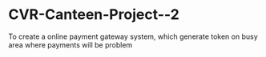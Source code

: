 # CVR-Canteen-Project--2
To create a online payment gateway system, which generate token on busy area where payments will be problem
